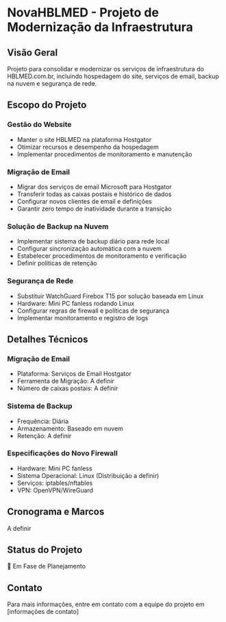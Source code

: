 # NovaHBLMED - Projeto de Modernização da Infraestrutura

## Visão Geral
Projeto para consolidar e modernizar os serviços de infraestrutura do HBLMED.com.br, incluindo hospedagem do site, serviços de email, backup na nuvem e segurança de rede.

## Escopo do Projeto

### Gestão do Website
- Manter o site HBLMED na plataforma Hostgator
- Otimizar recursos e desempenho da hospedagem
- Implementar procedimentos de monitoramento e manutenção

### Migração de Email
- Migrar dos serviços de email Microsoft para Hostgator
- Transferir todas as caixas postais e histórico de dados
- Configurar novos clientes de email e definições
- Garantir zero tempo de inatividade durante a transição

### Solução de Backup na Nuvem
- Implementar sistema de backup diário para rede local
- Configurar sincronização automática com a nuvem
- Estabelecer procedimentos de monitoramento e verificação
- Definir políticas de retenção

### Segurança de Rede
- Substituir WatchGuard Firebox T15 por solução baseada em Linux
- Hardware: Mini PC fanless rodando Linux
- Configurar regras de firewall e políticas de segurança
- Implementar monitoramento e registro de logs

## Detalhes Técnicos

### Migração de Email
- Plataforma: Serviços de Email Hostgator
- Ferramenta de Migração: A definir
- Número de caixas postais: A definir

### Sistema de Backup
- Frequência: Diária
- Armazenamento: Baseado em nuvem
- Retenção: A definir

### Especificações do Novo Firewall
- Hardware: Mini PC fanless
- Sistema Operacional: Linux (Distribuição a definir)
- Serviços: iptables/nftables
- VPN: OpenVPN/WireGuard

## Cronograma e Marcos
A definir

## Status do Projeto
🚀 Em Fase de Planejamento

## Contato
Para mais informações, entre em contato com a equipe do projeto em [informações de contato]

